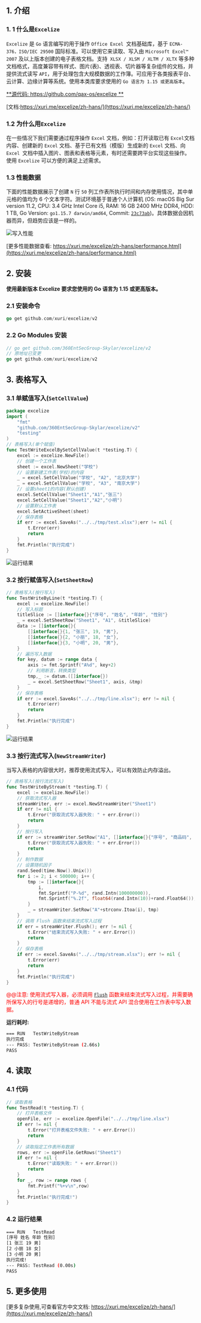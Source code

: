 ## 1. 介绍

### 1. 1 什么是`Excelize`

`Excelize` 是 `Go` 语言编写的用于操作 `Office Excel `文档基础库，基于 `ECMA-376，ISO/IEC 29500` 国际标准。可以使用它来读取、写入由 `Microsoft Excel™ 2007` 及以上版本创建的电子表格文档。支持` XLSX / XLSM / XLTM / XLTX` 等多种文档格式，高度兼容带有样式、图片(表)、透视表、切片器等复杂组件的文档，并提供流式读写 `API`，用于处理包含大规模数据的工作簿。可应用于各类报表平台、云计算、边缘计算等系统。使用本类库要求使用的 `Go 语言为 1.15 或更高版本`。

[**源代码: https://github.com/qax-os/excelize **](https://github.com/qax-os/excelize)

[文档:https://xuri.me/excelize/zh-hans/](https://xuri.me/excelize/zh-hans/)

### 1.2 为什么用`Excelize`

在一些情况下我们需要通过程序操作 `Excel` 文档，例如：打开读取已有 `Excel`文档内容、创建新的 `Excel` 文档、基于已有文档（模版）生成新的 `Excel` 文档、向 `Excel `文档中插入图片、图表和表格等元素，有时还需要跨平台实现这些操作。使用 `Excelize` 可以方便的满足上述需求。

### 1.3 性能数据

下面的性能数据展示了创建 `N` 行 `50` 列工作表所执行时间和内存使用情况，其中单元格的值均为 6 个文本字符。测试环境基于普通个人计算机 (OS: macOS Big Sur version 11.2, CPU: 3.4 GHz Intel Core i5, RAM: 16 GB 2400 MHz DDR4, HDD: 1 TB, Go Version: `go1.15.7 darwin/amd64`, Commit: [`23c73ab`](https://github.com/360EntSecGroup-Skylar/excelize/tree/23c73ab527731f9d414e81f7ea15e2ae1a72a290))。具体数据会因机器而异，但趋势应该是一样的。

![写入性能](/img/20210720164600.png)



[更多性能数据查看: https://xuri.me/excelize/zh-hans/performance.html](https://xuri.me/excelize/zh-hans/performance.html)

## 2. 安装

**使用最新版本 Excelize 要求您使用的 Go 语言为 1.15 或更高版本。**

### 2.1 安装命令

```go
go get github.com/xuri/excelize/v2
```

### 2.2 Go Modules 安装

```go
// go get github.com/360EntSecGroup-Skylar/excelize/v2
// 原地址已变更
go get github.com/xuri/excelize/v2
```

## 3. 表格写入

### 3.1 单赋值写入(`SetCellValue`)

```go
package excelize
import (
	"fmt"
	"github.com/360EntSecGroup-Skylar/excelize/v2"
	"testing"
)
// 表格写入(单个赋值)
func TestWriteExcelBySetCellValue(t *testing.T) {
	excel := excelize.NewFile()
	// 创建一个工作表
	sheet := excel.NewSheet("学校")
	// 设置新建工作表(学校)的内容
	_ = excel.SetCellValue("学校", "A2", "北京大学")
	_ = excel.SetCellValue("学校", "A3", "南京大学")
	// 设置sheet1的内容(默认创建)
	excel.SetCellValue("Sheet1","A1","张三")
	excel.SetCellValue("Sheet1","A2","小明")
	// 设置默认工作表
	excel.SetActiveSheet(sheet)
	// 保存表格
	if err := excel.SaveAs("../../tmp/test.xlsx");err != nil {
		t.Error(err)
		return
	}
	fmt.Println("执行完成")
}
```

<img src="/img/20210720114541.png" alt="运行结果" />

### 3.2 按行赋值写入(`SetSheetRow`)

```go
// 表格写入(按行写入)
func TestWriteByLine(t *testing.T) {
	excel := excelize.NewFile()
	// 写入标题
	titleSlice := []interface{}{"序号", "姓名", "年龄", "性别"}
	_ = excel.SetSheetRow("Sheet1", "A1", &titleSlice)
	data := []interface{}{
		[]interface{}{1, "张三", 19, "男"},
		[]interface{}{2, "小丽", 18, "女"},
		[]interface{}{3, "小明", 20, "男"},
	}
	// 遍历写入数据
	for key, datum := range data {
		axis := fmt.Sprintf("A%d", key+2)
		// 利用断言，转换类型
		tmp,_ := datum.([]interface{})
		_ = excel.SetSheetRow("Sheet1", axis, &tmp)
	}
	// 保存表格
	if err := excel.SaveAs("../../tmp/line.xlsx"); err != nil {
		t.Error(err)
		return
	}
	fmt.Println("执行完成")
}
```

![运行结果](/img/20210720153912.png)

### 3.3 按行流式写入(`NewStreamWriter`)

当写入表格的内容很大时，推荐使用流式写入，可以有效防止内存溢出。

```go
// 表格写入(按行流式写入)
func TestWriteByStream(t *testing.T) {
	excel := excelize.NewFile()
	// 获取流式写入器
	streamWriter, err := excel.NewStreamWriter("Sheet1")
	if err != nil {
		t.Error("获取流式写入器失败: " + err.Error())
		return
	}
	// 按行写入
	if err := streamWriter.SetRow("A1", []interface{}{"序号", "商品码", "价格"}); err != nil {
		t.Error("获取流式写入器失败: " + err.Error())
		return
	}
	// 制作数据
	// 设置随机因子
	rand.Seed(time.Now().Unix())
	for i := 2; i < 500000; i++ {
		tmp := []interface{}{
			i,
			fmt.Sprintf("P-%d", rand.Intn(100000000)),
			fmt.Sprintf("%.2f", float64(rand.Intn(10))+rand.Float64()),
		}
		_ = streamWriter.SetRow("A"+strconv.Itoa(i), tmp)
	}
	// 调用 Flush 函数来结束流式写入过程
	if err = streamWriter.Flush(); err != nil {
		t.Error("结束流式写入失败: " + err.Error())
		return
	}
	// 保存表格
	if err := excel.SaveAs("../../tmp/stream.xlsx"); err != nil {
		t.Error(err)
		return
	}
	fmt.Println("执行完成")
}
```

<font color=red>@@注意: 使用流式写入器，必须调用 [`Flush`](https://xuri.me/excelize/zh-hans/stream.html#Flush) 函数来结束流式写入过程，并需要确所保写入的行号是递增的，普通 API 不能与流式 API 混合使用在工作表中写入数据。</font>

**运行耗时:**

```bash
=== RUN   TestWriteByStream
执行完成
--- PASS: TestWriteByStream (2.66s)
PASS
```

## 4. 读取

### 4.1 代码

```go
// 读取表格
func TestRead(t *testing.T) {
	// 打开表格文件
	openFile, err := excelize.OpenFile("../../tmp/line.xlsx")
	if err != nil {
		t.Error("打开表格文件失败: " + err.Error())
		return
	}
	// 读取指定工作表所有数据
	rows, err := openFile.GetRows("Sheet1")
	if err != nil {
		t.Error("读取失败: " + err.Error())
		return
	}
	for _, row := range rows {
		fmt.Printf("%+v\n",row)
	}
	fmt.Println("执行完成!")
}
```

### 4.2 运行结果

```bash
=== RUN   TestRead
[序号 姓名 年龄 性别]
[1 张三 19 男]
[2 小丽 18 女]
[3 小明 20 男]
执行完成!
--- PASS: TestRead (0.00s)
PASS
```

## 5. 更多使用

[更多复杂使用,可查看官方中文文档: https://xuri.me/excelize/zh-hans/](https://xuri.me/excelize/zh-hans/)
